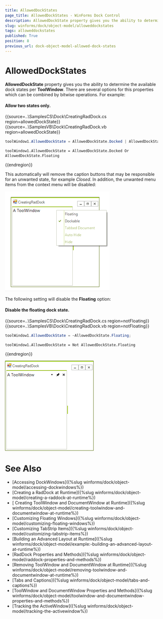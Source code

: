 ```yaml
---
title: AllowedDockStates
page_title: AllowedDockStates - WinForms Dock Control
description: AllowedDockState property gives you the ability to determine the available dock states per ToolWindow. 
slug: winforms/dock/object-model/alloweddockstates
tags: alloweddockstates
published: True
position: 8
previous_url: dock-object-model-allowed-dock-states
---
```


# AllowedDockStates
 
__AllowedDockState__ property gives you the ability to determine the available dock states per **ToolWindow**. There are several options for this properties which can be combined by bitwise operations. For example:

#### Allow two states only.

{{source=..\SamplesCS\Dock\CreatingRadDock.cs region=allowedDockState}} 
{{source=..\SamplesVB\Dock\CreatingRadDock.vb region=allowedDockState}} 

````C#
toolWindow1.AllowedDockState = AllowedDockState.Docked | AllowedDockState.Floating;

````
````VB.NET
toolWindow1.AllowedDockState = AllowedDockState.Docked Or AllowedDockState.Floating

````

{{endregion}} 
 
This automatically will remove the caption buttons that may be responsible for an unwanted state, for example *Closed*. In addition, the unwanted menu items from the context menu will be disabled:

![dock-object-model-allowed-dock-states 001](images/dock-object-model-allowed-dock-states001.png)

The following setting will disable the __Floating__ option:

#### Disable the floating dock state.

{{source=..\SamplesCS\Dock\CreatingRadDock.cs region=notFloating}} 
{{source=..\SamplesVB\Dock\CreatingRadDock.vb region=notFloating}} 

````C#
toolWindow1.AllowedDockState = ~AllowedDockState.Floating;

````
````VB.NET
toolWindow1.AllowedDockState = Not AllowedDockState.Floating

````

{{endregion}} 


![dock-object-model-allowed-dock-states 002](images/dock-object-model-allowed-dock-states002.png)

# See Also

* [Accessing DockWindows]({%slug winforms/dock/object-model/accessing-dockwindows%})
* [Creating a RadDock at Runtime]({%slug winforms/dock/object-model/creating-a-raddock-at-runtime%})
* [ Creating ToolWindow and DocumentWindow at Runtime]({%slug winforms/dock/object-model/creating-toolwindow-and-documentwindow-at-runtime%})
* [Customizing Floating Windows]({%slug winforms/dock/object-model/customizing-floating-windows%})
* [Customizing TabStrip Items]({%slug winforms/dock/object-model/customizing-tabstrip-items%})
* [Building an Advanced Layout at Runtime]({%slug winforms/dock/object-model/example:-building-an-advanced-layout-at-runtime%})
* [RadDock Properties and Methods]({%slug winforms/dock/object-model/raddock-properties-and-methods%})
* [Removing ToolWindow and DocumentWindow at Runtime]({%slug winforms/dock/object-model/removing-toolwindow-and-documentwindow-at-runtime%})
* [Tabs and Captions]({%slug winforms/dock/object-model/tabs-and-captions%})
* [ToolWindow and DocumentWindow Properties and Methods]({%slug winforms/dock/object-model/toolwindow-and-documentwindow-properties-and-methods%})
* [Tracking the ActiveWindow]({%slug winforms/dock/object-model/tracking-the-activewindow%})
